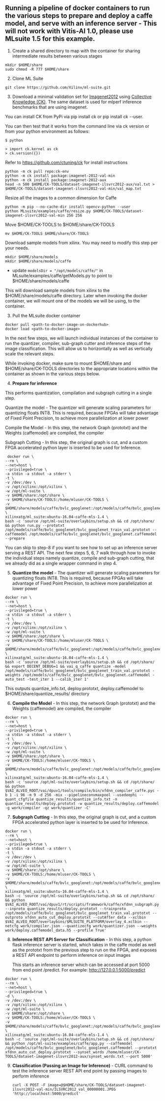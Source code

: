 ## Running a pipeline of docker containers to run the various steps to prepare and deploy a caffe model, and serve with an inference server - This will not work with Vitis-AI 1.0, please use MLsuite 1.5 for this example.

1. Create a shared directory to map with the container for sharing intermediate results between various stages

  ```
  mkdir $HOME/share
  sudo chmod -R 777 $HOME/share
  ```

2. Clone ML Suite
   
  ```
  git clone https://github.com/Xilinx/ml-suite.git
  ```

3. Download a minimal validation set for [Imagenet2012](http://www.image-net.org/challenges/LSVRC/2012) using [Collective Knowledge (CK)](https://github.com/ctuning).
The same dataset is used for mlperf inference benchmarks that are using imagenet.

  You can install CK from PyPi via pip install ck or pip install ck --user.

  You can then test that it works from the command line via ck version or from your python environment as follows:

  ```
  $ python

  > import ck.kernel as ck
  > ck.version({})
  ```
  
  Refer to https://github.com/ctuning/ck for install instructions

  ```
  python -m ck pull repo:ck-env 
  python -m ck install package:imagenet-2012-val-min
  python -m ck install package:imagenet-2012-aux
  head -n 500 $HOME/CK-TOOLS/dataset-imagenet-ilsvrc2012-aux/val.txt > $HOME/CK-TOOLS/dataset-imagenet-ilsvrc2012-val-min/val_map.txt
  ```

  Resize all the images to a common dimension for Caffe
  ```
  python -m pip --no-cache-dir install opencv-python --user 
  python MLsuite/examples/caffe/resize.py $HOME/CK-TOOLS/dataset-imagenet-ilsvrc2012-val-min 256 256
  ``` 

  Move $HOME/CK-TOOLS to $HOME/share/CK-TOOLS
  ```
  mv $HOME/CK-TOOLS $HOME/share/CK-TOOLS
  ```

  Download sample models from xilinx. You may need to modify this step per your needs. 
  
  ```
  mkdir $HOME/share/models
  mkdir $HOME/share/models/caffe
  ```

  - update `modelsDir = "/opt/models/caffe/"` in MLsuite/examples/caffe/getModels.py to point to $HOME/share/models/caffe
 
  This will download sample models from xilinx to the $HOME/share/models/caffe directory. Later when invoking the docker container, we will mount one of the models we will be using, to the container.
  
3. Pull the MLsuite docker container
  
  ```
  docker pull <path-to-docker-image-on-dockerhub>
  docker load <path-to-docker-image>
  ```

In the next few steps, we will launch individual instances of the container to run the quantizer, compiler, sub-graph cutter and inference steps of the image classification. This  will allow us to horizontally as well as vertically scale the relevant steps.

While invoking docker, make sure to mount $HOME/share and $HOME/share/CK-TOOLS directories to the appropriate locations within the container as shown in the various steps below.
   
4. **Prepare for inference**

  This performs quantization, compilation and subgraph cutting in a single step.

  Quantize the model - The quantizer will generate scaling parameters for quantizing floats INT8. This is required, because FPGAs will take advantage of Fixed Point Precision, to achieve more parallelization at lower power

  Compile the Model - In this step, the network Graph (prototxt) and the Weights (caffemodel) are compiled, the compiler

  Subgraph Cutting - In this step, the original graph is cut, and a custom FPGA accelerated python layer is inserted to be used for Inference.

  ```
   docker run \
  --rm \
  --net=host \
  --privileged=true \
  -a stdin -a stdout -a stderr \
  -t \
  -v /dev:/dev \
  -v /opt/xilinx:/opt/xilinx \
  -w /opt/ml-suite \
  -v $HOME/share:/opt/share \
  -v $HOME/share/CK-TOOLS:/home/mluser/CK-TOOLS \
  -v $HOME/share/models/caffe/bvlc_googlenet:/opt/models/caffe/bvlc_googlenet \
  xilinxatg/ml_suite:ubuntu-16.04-caffe-mls-1.4 \
  bash -c 'source /opt/ml-suite/overlaybins/setup.sh && cd /opt/share/ && python run.py --prototxt /opt/models/caffe/bvlc_googlenet/bvlc_googlenet_train_val.prototxt --caffemodel /opt/models/caffe/bvlc_googlenet/bvlc_googlenet.caffemodel --prepare
  ```

  You can skip to step-8 if you want to see how to set up an inference server serving a REST API. The next few steps 5, 6, 7 walk through how to invoke the individual steps namely quantize, compile and sub-graph cutting, that we already did as a single wrapper command in step 4.

5. **Quantize the model** - The quantizer will generate scaling parameters for quantizing floats INT8. This is required, because FPGAs will take advantage of Fixed Point Precision, to achieve more parallelization at lower power

  ```
  docker run \
  --rm \
  --net=host \
  --privileged=true \
  -a stdin -a stdout -a stderr \
  -t \
  -v /dev:/dev \
  -v /opt/xilinx:/opt/xilinx \
  -w /opt/ml-suite \
  -v $HOME/share:/opt/share \
  -v $HOME/share/CK-TOOLS:/home/mluser/CK-TOOLS \
  -v $HOME/share/models/caffe/bvlc_googlenet:/opt/models/caffe/bvlc_googlenet \
  xilinxatg/ml_suite:ubuntu-16.04-caffe-mls-1.4 \
  bash -c 'source /opt/ml-suite/overlaybins/setup.sh && cd /opt/share/ && export DECENT_DEBUG=1 && vai_q_caffe quantize -model /opt/models/caffe/bvlc_googlenet/bvlc_googlenet_train_val.prototxt -weights /opt/models/caffe/bvlc_googlenet/bvlc_googlenet.caffemodel -auto_test -test_iter 1 --calib_iter 1'
  ```

  This outputs quantize_info.txt, deploy.prototxt, deploy.caffemodel to $HOME/share/quantize_results/ directory

6. **Compile the Model** - In this step, the network Graph (prototxt) and the Weights (caffemodel) are compiled, the compiler
  
  ```
  docker run \
  --rm \
  --net=host \
  --privileged=true \
  -a stdin -a stdout -a stderr \
  -t \
  -v /dev:/dev \
  -v /opt/xilinx:/opt/xilinx \
  -w /opt/ml-suite \
  -v $HOME/share:/opt/share \
  -v $HOME/CK-TOOLS:/home/mluser/CK-TOOLS \
  -v $HOME/share/models/caffe/bvlc_googlenet:/opt/models/caffe/bvlc_googlenet \
  xilinxatg/ml_suite:ubuntu-16.04-caffe-mls-1.4 \
  bash -c 'source /opt/ml-suite/overlaybins/setup.sh && cd /opt/share/ && python $VAI_ALVEO_ROOT/vai/dpuv1/tools/compile/bin/xfdnn_compiler_caffe.pyc -b 1 -i 96 -m 9 -d 256 -mix --pipelineconvmaxpool --usedeephi --quant_cfgfile quantize_results/quantize_info.txt -n quantize_results/deploy.prototxt -w quantize_results/deploy.caffemodel -g work/compiler -qz work/quantizer -C'
  ```  

7. **Subgraph Cutting** - In this step, the original graph is cut, and a custom FPGA accelerated python layer is inserted to be used for Inference.

  ```
  docker run \
  --rm \
  --net=host \
  --privileged=true \
  -a stdin -a stdout -a stderr \
  -t \
  -v /dev:/dev \
  -v /opt/xilinx:/opt/xilinx \
  -w /opt/ml-suite \
  -v $HOME/share:/opt/share \
  -v $HOME/CK-TOOLS:/home/mluser/CK-TOOLS \
  -v $HOME/share/models/caffe/bvlc_googlenet:/opt/models/caffe/bvlc_googlenet \
  xilinxatg/ml_suite:ubuntu-16.04-caffe-mls-1.4 \
  bash -c 'source /opt/ml-suite/overlaybins/setup.sh && cd /opt/share/ && python $VAI_ALVEO_ROOT/vai/dpuv1/rt/scripts/framework/caffe/xfdnn_subgraph.py --inproto quantize_results/deploy.prototxt --trainproto /opt/models/caffe/bvlc_googlenet/bvlc_googlenet_train_val.prototxt --outproto xfdnn_auto_cut_deploy.prototxt --cutAfter data --xclbin $VAI_ALVEO_ROOT/overlaybins/$MLSUITE_PLATFORM/overlay_4.xclbin --netcfg work/compiler.json --quantizecfg work/quantizer.json --weights work/deploy.caffemodel_data.h5 --profile True'
  ```      
   
8. **Inference REST API Server for Classification** - In this step, a python flask inference server is started, which takes in the caffe model as well as the prototxt from the previous step to run on the FPGA, and exposes a REST API endpoint to perform inference on input images

   This starts an inference server which can be accessed at port 5000 from end point /predict. For example: http://127.0.0.1:5000/predict

  ```
  docker run \
  --rm \
  --net=host \
  --privileged=true \
  -d \
  -v /dev:/dev \
  -v /opt/xilinx:/opt/xilinx \
  -w /opt/ml-suite \
  -v $HOME/share:/opt/share \
  -v $HOME/CK-TOOLS:/home/mluser/CK-TOOLS \
  -v $HOME/share/models/caffe/bvlc_googlenet:/opt/models/caffe/bvlc_googlenet \
  xilinxatg/ml_suite:ubuntu-16.04-caffe-mls-1.4 \
  bash -c 'source /opt/ml-suite/overlaybins/setup.sh && cd /opt/share/ && python /opt/ml-suite/examples/caffe/app.py --caffemodel /opt/models/caffe/bvlc_googlenet/bvlc_googlenet.caffemodel --prototxt xfdnn_auto_cut_deploy.prototxt --synset_words /home/mluser/CK-TOOLS/dataset-imagenet-ilsvrc2012-aux/synset_words.txt --port 5000'
  ```
   
9. **Classification (Passing an Image for Inference)** - CURL command to test the inference server REST API end point by passing images to perform inference

   ```
   curl -X POST -F image=@$HOME/share/CK-TOOLS/dataset-imagenet-ilsvrc2012-val-min/ILSVRC2012_val_00000001.JPEG 'http://localhost:5000/predict'
   ```
